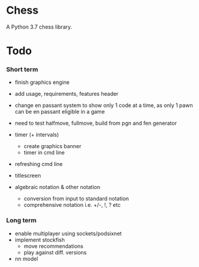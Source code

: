 # Chess
A Python 3.7 chess library.

# Todo
### Short term
- finish graphics engine
- add usage, requirements, features header

- change en passant system to show only 1 code at a time, as only 1 pawn can be en passant eligible in a game
- need to test halfmove, fullmove, build from pgn and fen generator

- timer (+ intervals)
  - create graphics banner
  - timer in cmd line
- refreshing cmd line
  
- titlescreen
- algebraic notation & other notation
  - conversion from input to standard notation
  - comprehensive notation i.e. +/-, !, ? etc

### Long term
- enable multiplayer using sockets/podsixnet
- implement stockfish
  - move recommendations
  - play against diff. versions
- nn model
